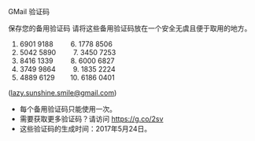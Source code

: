 GMail 验证码

保存您的备用验证码
请将这些备用验证码放在一个安全无虞且便于取用的地方。

1. 6901 9188         6. 1778 8506
2. 5042 5890         7. 3450 7253
3. 8416 1339         8. 6000 6827
4. 3749 9864         9. 1835 2224
5. 4889 6129        10. 6186 0401

([lazy.sunshine.smile@gmail.com](mailto:lazy.sunshine.smile@gmail.com))

* 每个备用验证码只能使用一次。
* 需要获取更多验证码？请访问 https://g.co/2sv
* 这些验证码的生成时间：2017年5月24日。